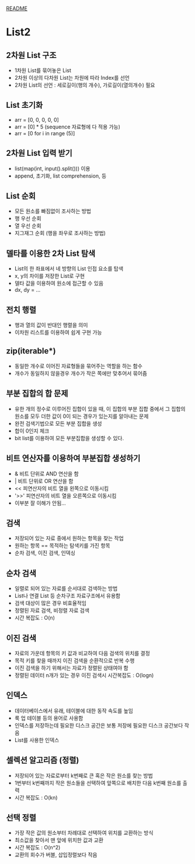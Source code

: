 [README](../README.md)

# List2

## 2차원 List 구조
- 1차원 List를 묶어놓은 List
- 2차원 이상의 다차원 List는 차원에 따라 Index를 선언
- 2차원 List의 선언 : 세로길이(행의 개수), 가로길이(열의개수) 필요

## List 초기화
- arr = [0, 0, 0, 0, 0]
- arr = [0] * 5 (sequence 자료형에 다 적용 가능)
- arr = [0 for i in range (5)]

## 2차원 List 입력 받기
- list(map(int, input().split())) 이용
- append, 초기화, list comprehension, 등

## List 순회
- 모든 원소를 빠짐없이 조사하는 방법
- 행 우선 순회
- 열 우선 순회
- 지그재그 순회 (행을 좌우로 조사하는 방법)

## 델타를 이용한 2차 List 탐색
- List의 한 좌표에서 네 방향의 List 인접 요소를 탑색
- x, y의 차이를 저장한 List로 구현
- 델타 값을 이용하여 원소에 접근할 수 있음
- dx, dy = ...
  
## 전치 행렬
- 행과 열의 값이 반대인 행렬을 의미
- 이차원 리스트를 이용하여 쉽게 구현 가능

## zip(iterable*)
- 동일한 개수로 이어진 자료형들을 묶어주는 역할을 하는 함수
- 개수가 동일하지 않을경우 개수가 작은 쪽에만 맞추어서 묶어줌

## 부분 집합의 합 문제
- 유한 개의 정수로 이루어진 집합이 있을 때, 이 집합의 부분 집합 중에서 그 집합의 원소를 모두 더한 값이 0이 되는 경우가 있는지를 알아내는 문제
- 완전 검색기법으로 모든 부분 집합을 생성
- 합이 0인지 체크
- bit list를 이용하여 모든 부분집합을 생성할 수 있다.

## 비트 연산자를 이용하여 부분집합 생성하기
- & 비트 단위로 AND 연산을 함
- | 비트 단위로 OR 연산을 함
- << 피연산자의 비트 열을 왼쪽으로 이동시킴
- '>>' 피연산자의 비트 열을 오른쪽으로 이동시킴
- 이부분 잘 이해가 안됨...

## 검색
- 저장되어 있는 자료 중에서 원하는 항목을 찾는 작업
- 원하는 항목 == 목적하는 탐색키를 가진 항목
- 순차 검색, 이진 검색, 인덱싱

## 순차 검색
- 일렬로 되어 있는 자료를 순서대로 검색하는 방법
- List나 연결 List 등 순차구조 자료구조에서 유용함
- 검색 대상이 많은 경우 비효율적임
- 정렬된 자료 검색, 비정렬 자료 검색
- 시간 복잡도 : O(n)

## 이진 검색
- 자료의 가운데 항목의 키 값과 비교하여 다음 검색의 위치를 결정
- 목적 키를 찾을 때까지 이진 검색을 순환적으로 반복 수행
- 이진 검색을 하기 위해서는 자료가 정렬된 상태여야 함
- 정렬된 데이터 n개가 있는 경우 이진 검색시 시간복잡도 : O(logn)
  
## 인덱스
- 데이터베이스에서 유래, 테이블에 대한 동작 속도를 높임
- 룩 업 테이블 등의 용어로 사용함
- 인덱스를 저장하는데 필요한 디스크 공간은 보통 저장에 필요한 디스크 공간보다 작음
- List를 사용한 인덱스

## 셀렉션 알고리즘 (정렬)
- 저장되어 있는 자료로부터 k번째로 큰 혹은 작은 원소를 찾는 방법
- 1번부터 k번째까지 작은 원소들을 선택하여 앞쪽으로 배치한 다음 k번째 원소를 출력
- 시간 복잡도 : O(kn)
  
## 선택 정렬
- 가장 작은 값의 원소부터 차례대로 선택하여 위치를 교환하는 방식
- 최소값을 찾아서 맨 앞에 위치한 값과 교환
- 시간 복잡도 : O(n^2)
- 교환의 회수가 버블, 삽입정렬보다 작음

